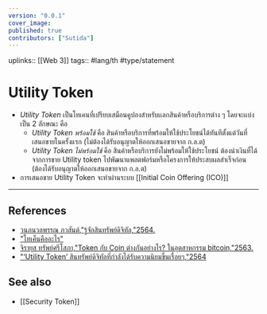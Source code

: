 ```yaml
---
version: "0.0.1"
cover_image:
published: true
contributors: ["Sutida"]
---
```

uplinks:: [[Web 3]]
tags:: #lang/th #type/statement

# Utility Token
- *Utility Token* เป็นโทเคนที่เปรียบเสมือนคูปองสำหรับเเลกสินค้าหรือบริการต่าง ๆ โดยจะเเบ่งเป็น 2 ลักษณะ คือ 
	- *Utility Token พร้อมใช้*  คือ สินค้าหรือบริการที่พร้อมให้ใช้ประโยชน์ได้ทันทีตั้งแต่วันที่เสนอขายในครั้งแรก (ไม่ต้องได้รับอนุญาตให้ออกเสนอขายจาก ก.ล.ต)
	- *Utility Token ไม่พร้อมใช้* คือ สินค้าหรือบริการยังไม่พร้อมให้ใช้ประโยชน์ ต้องนำเงินที่ได้จากการขาย Utility token ไปพัฒนาแพลตฟอร์มหรือโครงการให้ประสบผลสำเร็จก่อน (ต้องได้รับอนุญาตให้ออกเสนอขายจาก ก.ล.ต)
- การเสนอขาย Utility Token จะทำผ่านระบบ [[Initial Coin Offering (ICO)]]
---
## References
- [วนภนวลพรรณ ภวสันต์,"รู้จักสินทรัพย์ดิจิทัล,"2564.](https://www.efinancethai.com/Fintech/FintechMain.aspx?release=y&name=ft_202102101517)
- ["โทเค็นคืออะไร"](https://www.coinbase.com/th/learn/crypto-basics/what-is-a-token)
- [จิรายุส ทรัพย์ศรีโสภา,"Token กับ Coin ต่างกันอย่างไร? ในอุตสาหกรรม bitcoin,"2563.](https://www.marketingoops.com/exclusive/insider-exclusive/token-coin-bitcoin/)
- ["‘Utility Token’ สินทรัพย์ดิจิทัลที่กำลังได้รับความนิยมขึ้นเรื่อยๆ,"2564](https://www.scb10x.com/blog/utility-token)
## See also
- [[Security Token]]






  

